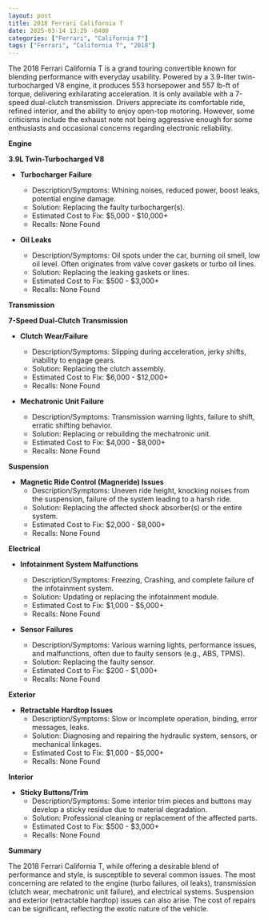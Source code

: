 ```yaml
---
layout: post
title: 2018 Ferrari California T
date: 2025-03-14 13:29 -0400
categories: ["Ferrari", "California T"]
tags: ["Ferrari", "California T", "2018"]
---
```

The 2018 Ferrari California T is a grand touring convertible known for blending performance with everyday usability. Powered by a 3.9-liter twin-turbocharged V8 engine, it produces 553 horsepower and 557 lb-ft of torque, delivering exhilarating acceleration. It is only available with a 7-speed dual-clutch transmission. Drivers appreciate its comfortable ride, refined interior, and the ability to enjoy open-top motoring. However, some criticisms include the exhaust note not being aggressive enough for some enthusiasts and occasional concerns regarding electronic reliability.

**Engine**

**3.9L Twin-Turbocharged V8**

*   **Turbocharger Failure**
    *   Description/Symptoms: Whining noises, reduced power, boost leaks, potential engine damage.
    *   Solution: Replacing the faulty turbocharger(s).
    *   Estimated Cost to Fix: $5,000 - $10,000+
    *   Recalls: None Found

*   **Oil Leaks**
    *   Description/Symptoms: Oil spots under the car, burning oil smell, low oil level. Often originates from valve cover gaskets or turbo oil lines.
    *   Solution: Replacing the leaking gaskets or lines.
    *   Estimated Cost to Fix: $500 - $3,000+
    *   Recalls: None Found

**Transmission**

**7-Speed Dual-Clutch Transmission**

*   **Clutch Wear/Failure**
    *   Description/Symptoms: Slipping during acceleration, jerky shifts, inability to engage gears.
    *   Solution: Replacing the clutch assembly.
    *   Estimated Cost to Fix: $6,000 - $12,000+
    *   Recalls: None Found

*   **Mechatronic Unit Failure**
    *   Description/Symptoms: Transmission warning lights, failure to shift, erratic shifting behavior.
    *   Solution: Replacing or rebuilding the mechatronic unit.
    *   Estimated Cost to Fix: $4,000 - $8,000+
    *   Recalls: None Found

**Suspension**

*   **Magnetic Ride Control (Magneride) Issues**
    *   Description/Symptoms: Uneven ride height, knocking noises from the suspension, failure of the system leading to a harsh ride.
    *   Solution: Replacing the affected shock absorber(s) or the entire system.
    *   Estimated Cost to Fix: $2,000 - $8,000+
    *   Recalls: None Found

**Electrical**

*   **Infotainment System Malfunctions**
    *   Description/Symptoms: Freezing, Crashing, and complete failure of the infotainment system.
    *   Solution: Updating or replacing the infotainment module.
    *   Estimated Cost to Fix: $1,000 - $5,000+
    *   Recalls: None Found

*   **Sensor Failures**
    * Description/Symptoms: Various warning lights, performance issues, and malfunctions, often due to faulty sensors (e.g., ABS, TPMS).
    * Solution: Replacing the faulty sensor.
    * Estimated Cost to Fix: $200 - $1,000+
    * Recalls: None Found

**Exterior**

*   **Retractable Hardtop Issues**
    *   Description/Symptoms: Slow or incomplete operation, binding, error messages, leaks.
    *   Solution: Diagnosing and repairing the hydraulic system, sensors, or mechanical linkages.
    *   Estimated Cost to Fix: $1,000 - $5,000+
    *   Recalls: None Found

**Interior**

*   **Sticky Buttons/Trim**
    *   Description/Symptoms: Some interior trim pieces and buttons may develop a sticky residue due to material degradation.
    *   Solution: Professional cleaning or replacement of the affected parts.
    *   Estimated Cost to Fix: $500 - $3,000+
    *   Recalls: None Found

**Summary**

The 2018 Ferrari California T, while offering a desirable blend of performance and style, is susceptible to several common issues. The most concerning are related to the engine (turbo failures, oil leaks), transmission (clutch wear, mechatronic unit failure), and electrical systems. Suspension and exterior (retractable hardtop) issues can also arise. The cost of repairs can be significant, reflecting the exotic nature of the vehicle.

